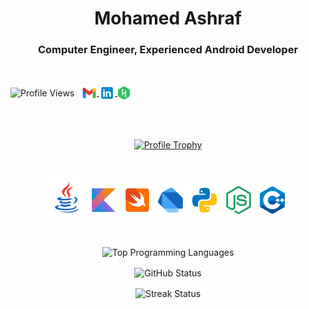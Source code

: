 <h1 align="center">Mohamed Ashraf</h1>
<h3 align="center">Computer Engineer, Experienced Android Developer</h3>
<br />

<p align="left">
  <img align="center" src="https://komarev.com/ghpvc/?username=mohamedXashraf&label=Profile%20views&color=0e75b6&style=flat" alt="Profile Views" />
  &nbsp;
  <a href="mailto:mohamed.ashraf.10107@gmail.com">
    <img align="center" src="https://github.com/mohamedXashraf/mohamedXashraf/blob/main/email.png" alt="Email" width="24" height="25" />
  </a>
  <a href="https://linkedin.com/in/coderbot">
    <img align="center" src="https://github.com/mohamedXashraf/mohamedXashraf/blob/main/linkedin.png" alt="LinkedIn" width="25" height="25" />
  </a>
  <a href="https://www.hackerrank.com/mohamedXashraf">
    <img align="center" src="https://github.com/mohamedXashraf/mohamedXashraf/blob/main/hackerrank.png" alt="HackerRank" width="21" height="21" />
  </a>
</p>

<br /><br />

<p align="center">
  <a href="https://github.com/ryo-ma/github-profile-trophy">
    <img src="https://github-profile-trophy.vercel.app/?username=mohamedXashraf" alt="Profile Trophy" />
  </a>
</p>

<br />

<p align="center">
  <img src="https://github.com/mohamedXashraf/mohamedXashraf/blob/main/java.png" alt="Java" width="60" height="60" />
  <img src="https://github.com/mohamedXashraf/mohamedXashraf/blob/main/kotlin.png" alt="Kotlin" width="50" height="50" />
  <img src="https://github.com/mohamedXashraf/mohamedXashraf/blob/main/swift.png" alt="Swift" width="50" height="50" />
  <img src="https://github.com/mohamedXashraf/mohamedXashraf/blob/main/dart.png" alt="Dart" width="50" height="50" />
  <img src="https://github.com/mohamedXashraf/mohamedXashraf/blob/main/python.png" alt="Python" width="50" height="50" />
  <img src="https://github.com/mohamedXashraf/mohamedXashraf/blob/main/nodejs.png" alt="NodeJS" width="50" height="50" />
  <img src="https://github.com/mohamedXashraf/mohamedXashraf/blob/main/cpp.png" alt="C++" width="50" height="50" />
</p>

<br />

<p align="center">
  <img align="center" src="https://github-readme-stats.vercel.app/api/top-langs?username=mohamedXashraf&show_icons=true&locale=en&layout=compact" alt="Top Programming Languages" />
</p>

<p align="center">
  <img align="center" src="https://github-readme-stats.vercel.app/api?username=mohamedXashraf&show_icons=true&locale=en" alt="GitHub Status" />
</p>

<p align="center">
  <img align="center" src="https://github-readme-streak-stats.herokuapp.com/?user=mohamedXashraf&" alt="Streak Status" />
</p>
